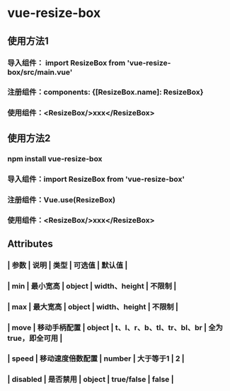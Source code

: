 # vue-resize-box

## 使用方法1
### 导入组件： import ResizeBox from 'vue-resize-box/src/main.vue'
### 注册组件：components: {[ResizeBox.name]: ResizeBox}
### 使用组件：\<ResizeBox/\>xxx\</ResizeBox\>

## 使用方法2
### npm install vue-resize-box
### 导入组件：import ResizeBox from 'vue-resize-box'
### 注册组件：Vue.use(ResizeBox)
### 使用组件：\<ResizeBox/\>xxx\</ResizeBox\>

## Attributes
### | 参数 | 说明 | 类型 | 可选值 | 默认值 |
### | min | 最小宽高 | object | width、height | 不限制 |
### | max | 最大宽高 | object | width、height | 不限制 |
### | move | 移动手柄配置 | object | t、l、r、b、tl、tr、bl、br | 全为true，即全可用 |
### | speed | 移动速度倍数配置 | number | 大于等于1 | 2 |
### | disabled | 是否禁用 | object | true/false | false |

